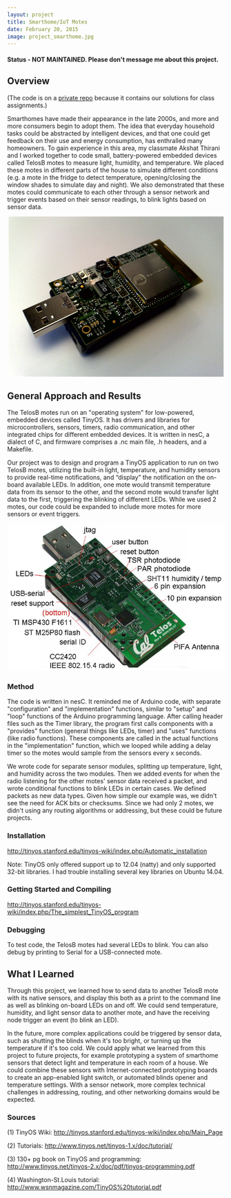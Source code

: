 ```yaml
---
layout: project
title: Smarthome/IoT Motes
date: February 20, 2015
image: project_smarthome.jpg
---
```

#### Status - NOT MAINTAINED. Please don't message me about this project.

## Overview
(The code is on a [private repo](https://github.com/robotjackie/tinyos_smarthome) because it contains our solutions for class assignments.)

Smarthomes have made their appearance in the late 2000s, and more and more consumers begin to adopt them. The idea that everyday household tasks could be abstracted by intelligent devices, and that one could get feedback on their use and energy consumption, has enthralled many homeowners. To gain experience in this area, my classmate Akshat Thirani and I worked together to code small, battery-powered embedded devices called TelosB motes to measure light, humidity, and temperature. We placed these motes in different parts of the house to simulate different conditions (e.g. a mote in the fridge to detect temperature, opening/closing the window shades to simulate day and night). We also demonstrated that these motes could communicate to each other through a sensor network and trigger events based on their sensor readings, to blink lights based on sensor data.

<center><img src="https://github.com/robotjackie/portfolio/blob/gh-pages/public/images/tiny_mote.jpg?raw=true"></center>

## General Approach and Results
The TelosB motes run on an "operating system" for low-powered, embedded devices called TinyOS. It has drivers and libraries for microcontrollers, sensors, timers, radio communication, and other integrated chips for different embedded devices. It is written in nesC, a dialect of C, and firmware comprises a .nc main file, .h headers, and a Makefile. 

Our project was to design and program a TinyOS application to run on two TelosB motes, utilizing the built-in light, temperature, and humidity sensors to provide real-time notifications, and “display” the notification on the on-board available LEDs. In addition, one mote would transmit temperature data from its sensor to the other, and the second mote would transfer light data to the first, triggering the blinking of different LEDs. While we used 2 motes, our code could be expanded to include more motes for more sensors or event triggers.

<center><img src="https://github.com/robotjackie/portfolio/blob/gh-pages/public/images/tiny_mote_description.JPG?raw=true"></center>


### Method
The code is written in nesC. It reminded me of Arduino code, with separate "configuration" and "implementation" functions, similar to "setup" and "loop" functions of the Arduino programming language. After calling header files such as the Timer library, the program first calls components with a "provides" function (general things like LEDs, timer) and "uses" functions (like radio functions). These components are called in the actual functions in the "implementation" function, which we looped while adding a delay timer so the motes would sample from the sensors every x seconds.

We wrote code for separate sensor modules, splitting up temperature, light, and humidity across the two modules. Then we added events for when the radio listening for the other motes' sensor data received a packet, and wrote conditional functions to blink LEDs in certain cases. We defined packets as new data types. Given how simple our example was, we didn't see the need for ACK bits or checksums. Since we had only 2 motes, we didn't using any routing algorithms or addressing, but these could be future projects. 

### Installation
http://tinyos.stanford.edu/tinyos-wiki/index.php/Automatic_installation

Note: TinyOS only offered support up to 12.04 (natty) and only supported 32-bit libraries. I had trouble installing several key libraries on Ubuntu 14.04.

### Getting Started and Compiling
http://tinyos.stanford.edu/tinyos-wiki/index.php/The_simplest_TinyOS_program

### Debugging
To test code, the TelosB motes had several LEDs to blink. You can also debug by printing to Serial for a USB-connected mote.

## What I Learned
 Through this project, we learned how to send data to another TelosB mote with its native sensors, and display this both as a print to the command line as well as blinking on-board LEDs on and off. We could send temperature, humidity, and light sensor data to another mote, and have the receiving node trigger an event (to blink an LED). 

In the future, more complex applications could be triggered by sensor data, such as shutting the blinds when it's too bright, or turning up the temperature if it's too cold. We could apply what we learned from this project to future projects, for example prototyping a system of smarthome sensors that detect light and temperature in each room of a house. We could combine these sensors with Internet-connected prototyping boards to create an app-enabled light switch, or automated blinds opener and temperature settings. With a sensor network, more complex technical challenges in addressing, routing, and other networking domains would be expected. 


### Sources
(1) TinyOS Wiki: http://tinyos.stanford.edu/tinyos-wiki/index.php/Main_Page

(2) Tutorials: http://www.tinyos.net/tinyos-1.x/doc/tutorial/

(3) 130+ pg book on TinyOS and programming: http://www.tinyos.net/tinyos-2.x/doc/pdf/tinyos-programming.pdf

(4) Washington-St.Louis tutorial: http://www.wsnmagazine.com/TinyOS%20tutorial.pdf


